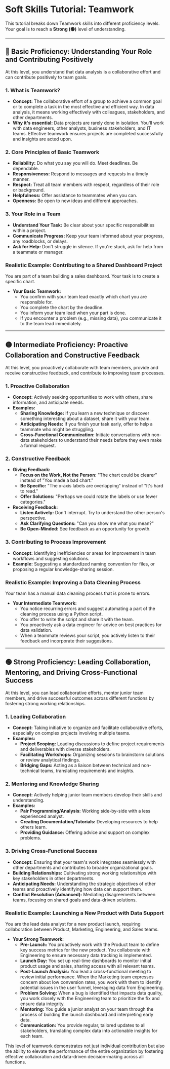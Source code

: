 # Soft Skills Tutorial: Teamwork

This tutorial breaks down Teamwork skills into different proficiency levels. Your goal is to reach a **Strong (🟢)** level of understanding.

---

## 🔵 Basic Proficiency: Understanding Your Role and Contributing Positively

At this level, you understand that data analysis is a collaborative effort and can contribute positively to team goals.

### 1. What is Teamwork?

*   **Concept:** The collaborative effort of a group to achieve a common goal or to complete a task in the most effective and efficient way. In data analysis, it means working effectively with colleagues, stakeholders, and other departments.
*   **Why it's essential:** Data projects are rarely done in isolation. You'll work with data engineers, other analysts, business stakeholders, and IT teams. Effective teamwork ensures projects are completed successfully and insights are acted upon.

### 2. Core Principles of Basic Teamwork

*   **Reliability:** Do what you say you will do. Meet deadlines. Be dependable.
*   **Responsiveness:** Respond to messages and requests in a timely manner.
*   **Respect:** Treat all team members with respect, regardless of their role or background.
*   **Helpfulness:** Offer assistance to teammates when you can.
*   **Openness:** Be open to new ideas and different approaches.

### 3. Your Role in a Team

*   **Understand Your Task:** Be clear about your specific responsibilities within a project.
*   **Communicate Progress:** Keep your team informed about your progress, any roadblocks, or delays.
*   **Ask for Help:** Don't struggle in silence. If you're stuck, ask for help from a teammate or manager.

### Realistic Example: Contributing to a Shared Dashboard Project

You are part of a team building a sales dashboard. Your task is to create a specific chart.

*   **Your Basic Teamwork:**
    *   You confirm with your team lead exactly which chart you are responsible for.
    *   You complete the chart by the deadline.
    *   You inform your team lead when your part is done.
    *   If you encounter a problem (e.g., missing data), you communicate it to the team lead immediately.

---

## 🟡 Intermediate Proficiency: Proactive Collaboration and Constructive Feedback

At this level, you proactively collaborate with team members, provide and receive constructive feedback, and contribute to improving team processes.

### 1. Proactive Collaboration

*   **Concept:** Actively seeking opportunities to work with others, share information, and anticipate needs.
*   **Examples:**
    *   **Sharing Knowledge:** If you learn a new technique or discover something interesting about a dataset, share it with your team.
    *   **Anticipating Needs:** If you finish your task early, offer to help a teammate who might be struggling.
    *   **Cross-Functional Communication:** Initiate conversations with non-data stakeholders to understand their needs before they even make a formal request.

### 2. Constructive Feedback

*   **Giving Feedback:**
    *   **Focus on the Work, Not the Person:** "The chart could be clearer" instead of "You made a bad chart."
    *   **Be Specific:** "The x-axis labels are overlapping" instead of "It's hard to read."
    *   **Offer Solutions:** "Perhaps we could rotate the labels or use fewer categories."
*   **Receiving Feedback:**
    *   **Listen Actively:** Don't interrupt. Try to understand the other person's perspective.
    *   **Ask Clarifying Questions:** "Can you show me what you mean?"
    *   **Be Open-Minded:** See feedback as an opportunity for growth.

### 3. Contributing to Process Improvement

*   **Concept:** Identifying inefficiencies or areas for improvement in team workflows and suggesting solutions.
*   **Example:** Suggesting a standardized naming convention for files, or proposing a regular knowledge-sharing session.

### Realistic Example: Improving a Data Cleaning Process

Your team has a manual data cleaning process that is prone to errors.

*   **Your Intermediate Teamwork:**
    *   You notice recurring errors and suggest automating a part of the cleaning process using a Python script.
    *   You offer to write the script and share it with the team.
    *   You proactively ask a data engineer for advice on best practices for data validation.
    *   When a teammate reviews your script, you actively listen to their feedback and incorporate their suggestions.

---

## 🟢 Strong Proficiency: Leading Collaboration, Mentoring, and Driving Cross-Functional Success

At this level, you can lead collaborative efforts, mentor junior team members, and drive successful outcomes across different functions by fostering strong working relationships.

### 1. Leading Collaboration

*   **Concept:** Taking initiative to organize and facilitate collaborative efforts, especially on complex projects involving multiple teams.
*   **Examples:**
    *   **Project Scoping:** Leading discussions to define project requirements and deliverables with diverse stakeholders.
    *   **Facilitating Workshops:** Organizing sessions to brainstorm solutions or review analytical findings.
    *   **Bridging Gaps:** Acting as a liaison between technical and non-technical teams, translating requirements and insights.

### 2. Mentoring and Knowledge Sharing

*   **Concept:** Actively helping junior team members develop their skills and understanding.
*   **Examples:**
    *   **Pair Programming/Analysis:** Working side-by-side with a less experienced analyst.
    *   **Creating Documentation/Tutorials:** Developing resources to help others learn.
    *   **Providing Guidance:** Offering advice and support on complex problems.

### 3. Driving Cross-Functional Success

*   **Concept:** Ensuring that your team's work integrates seamlessly with other departments and contributes to broader organizational goals.
*   **Building Relationships:** Cultivating strong working relationships with key stakeholders in other departments.
*   **Anticipating Needs:** Understanding the strategic objectives of other teams and proactively identifying how data can support them.
*   **Conflict Resolution (Advanced):** Mediating disagreements between teams, focusing on shared goals and data-driven solutions.

### Realistic Example: Launching a New Product with Data Support

You are the lead data analyst for a new product launch, requiring collaboration between Product, Marketing, Engineering, and Sales teams.

*   **Your Strong Teamwork:**
    *   **Pre-Launch:** You proactively work with the Product team to define key success metrics for the new product. You collaborate with Engineering to ensure necessary data tracking is implemented.
    *   **Launch Day:** You set up real-time dashboards to monitor initial product usage and sales, sharing access with all relevant teams.
    *   **Post-Launch Analysis:** You lead a cross-functional meeting to review initial performance. When the Marketing team expresses concern about low conversion rates, you work with them to identify potential issues in the user funnel, leveraging data from Engineering.
    *   **Problem Solving:** When a bug is identified that impacts data quality, you work closely with the Engineering team to prioritize the fix and ensure data integrity.
    *   **Mentoring:** You guide a junior analyst on your team through the process of building the launch dashboard and interpreting early data.
    *   **Communication:** You provide regular, tailored updates to all stakeholders, translating complex data into actionable insights for each team.

This level of teamwork demonstrates not just individual contribution but also the ability to elevate the performance of the entire organization by fostering effective collaboration and data-driven decision-making across all functions.
